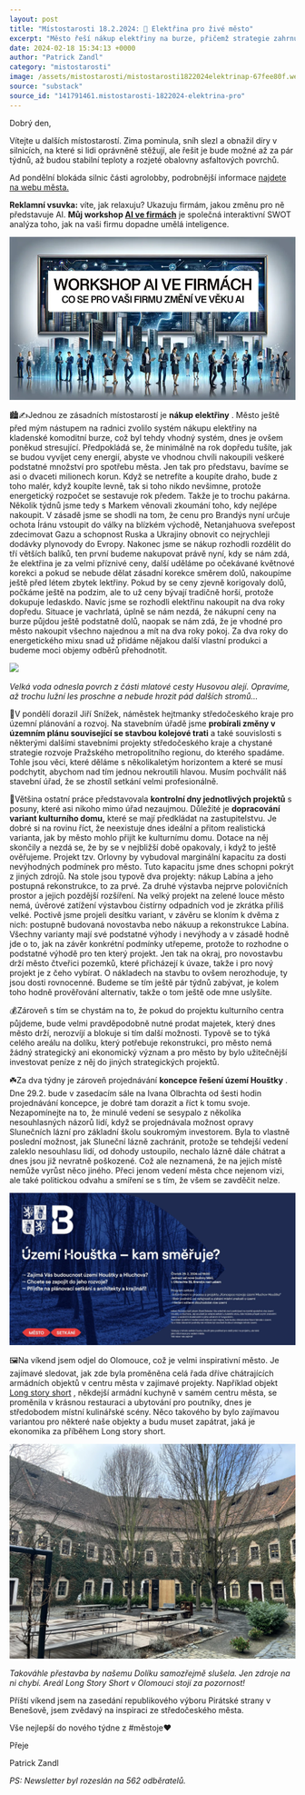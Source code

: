 ```yaml
---
layout: post
title: "Místostarosti 18.2.2024: 🔌 Elektřina pro živé město"
excerpt: "Město řeší nákup elektřiny na burze, přičemž strategie zahrnuje rozdělení do tří balíků s ohledem na geopolitickou situaci a ceny energií. Probíhají úpravy územního plánu kvůli stavbě kolejové trati a dalším projektům v rámci Pražského metropolitního regionu. V diskusi o kulturním domě se zvažují dvě hlavní varianty: nákup a rekonstrukce Labína nebo postupná výstavba menších prostor. Současně se řeší opravy poškozených komunikací a příprava na sezónní údržbu."
date: 2024-02-18 15:34:13 +0000
author: "Patrick Zandl"
category: "mistostarosti"
image: /assets/mistostarosti/mistostarosti1822024elektrinap-67fee80f.webp
source: "substack"
source_id: "141791461.mistostarosti-1822024-elektrina-pro"
---
```


Dobrý den,

Vítejte u dalších místostarostí. Zima pominula, sníh slezl a obnažil díry v silnicích, na které si lidi oprávněně stěžují, ale řešit je bude možné až za pár týdnů, až budou stabilní teploty a rozjeté obalovny asfaltových povrchů.

Ad pondělní blokáda silnic části agrolobby, podrobnější informace [najdete na webu města.](https://www.brandysko.cz/ocekavane%2Dkomplikace%2Dve%2Dverejne%2Ddoprave%2Dv%2Dpondeli%2D19%2D2%2D2024/d-65448)

**Reklamní vsuvka:** víte, jak relaxuju? Ukazuju firmám, jakou změnu pro ně představuje AI. **Můj workshop [AI ve firmách](https://www.aivefirmach.cz)** je společná interaktivní SWOT analýza toho, jak na vaši firmu dopadne umělá inteligence.

![](/assets/mistostarosti/mistostarosti1822024elektrinap-67fee80f.webp)

🏙️✍️Jednou ze zásadních místostarostí je **nákup elektřiny** . Město ještě před mým nástupem na radnici zvolilo systém nákupu elektřiny na kladenské komoditní burze, což byl tehdy vhodný systém, dnes je ovšem poněkud stresující. Předpokládá se, že minimálně na rok dopředu tušíte, jak se budou vyvíjet ceny energií, abyste ve vhodnou chvíli nakoupili veškeré podstatné množství pro spotřebu města. Jen tak pro představu, bavíme se asi o dvaceti milionech korun. Když se netrefíte a koupíte draho, bude z toho malér, když koupíte levně, tak si toho nikdo nevšimne, protože energetický rozpočet se sestavuje rok předem. Takže je to trochu pakárna. Několik týdnů jsme tedy s Markem věnovali zkoumání toho, kdy nejlépe nakoupit. V zásadě jsme se shodli na tom, že cenu pro Brandýs nyní určuje ochota Íránu vstoupit do války na blízkém východě, Netanjahuova sveřepost zdecimovat Gazu a schopnost Ruska a Ukrajiny obnovit co nejrychleji dodávky plynovody do Evropy. Nakonec jsme se nákup rozhodli rozdělit do tří větších balíků, ten první budeme nakupovat právě nyní, kdy se nám zdá, že elektřina je za velmi příznivé ceny, další uděláme po očekávané květnové korekci a pokud se nebude dělat zásadní korekce směrem dolů, nakoupíme ještě před létem zbytek lektřiny. Pokud by se ceny zjevně korigovaly dolů, počkáme ještě na podzim, ale to už ceny bývají tradičně horší, protože dokupuje ledaskdo. Navíc jsme se rozhodli elektřinu nakoupit na dva roky dopředu. Situace je vachrlatá, úplně se nám nezdá, že nákupní ceny na burze půjdou ještě podstatně dolů, naopak se nám zdá, že je vhodné pro město nakoupit všechno najednou a mít na dva roky pokoj. Za dva roky do energetického mixu snad už přidáme nějakou další vlastní produkci a budeme moci objemy odběrů přehodnotit.

![](/assets/mistostarosti/mistostarosti1822024elektrinap-8e520ef2.jpeg)

*Velká voda odnesla povrch z části mlatové cesty Husovou alejí. Opravíme, až trochu lužní les proschne a nebude hrozit pád dalších stromů…*

🚂V pondělí dorazil Jiří Snížek, náměstek hejtmanky středočeského kraje pro územní plánování a rozvoj. Na stavebním úřadě jsme **probírali změny v územním plánu související se stavbou kolejové trati** a také souvislosti s některými dalšími stavebními projekty středočeského kraje a chystané strategie rozvoje Pražského metropolitního regionu, do kterého spadáme. Tohle jsou věci, které děláme s několikaletým horizontem a které se musí podchytit, abychom nad tím jednou nekroutili hlavou. Musím pochválit náš stavební úřad, že se zhostíl setkání velmi profesionálně.

🎩Většina ostatní práce představovala **kontrolní dny jednotlivých projektů** s posuny, které asi nikoho mimo úřad nezaujmou. Důležité je **dopracování variant kulturního domu,** které se mají předkládat na zastupitelstvu. Je dobré si na rovinu říct, že neexistuje dnes ideální a přitom realistická varianta, jak by město mohlo přijít ke kulturnímu domu. Dotace na něj skončily a nezdá se, že by se v nejbližší době opakovaly, i když to ještě ověřujeme. Projekt tzv. Orlovny by vybudoval marginální kapacitu za dosti nevýhodných podmínek pro město. Tuto kapacitu jsme dnes schopni pokrýt z jiných zdrojů. Na stole jsou typově dva projekty: nákup Labína a jeho postupná rekonstrukce, to za prvé. Za druhé výstavba nejprve polovičních prostor a jejich pozdější rozšíření. Na velký projekt na zelené louce město nemá, úvěrové zatížení výstavbou čistírny odpadních vod je zkrátka příliš velké. Poctivě jsme projeli desítku variant, v závěru se kloním k dvěma z nich: postupně budovaná novostavba nebo nákuup a rekonstrukce Labína. Všechny varianty mají své podstatné výhody i nevýhody a v zásadě hodně jde o to, jak na závěr konkrétní podmínky utřepeme, protože to rozhodne o podstatné výhodě pro ten který projekt. Jen tak na okraj, pro novostavbu drží město čtveřici pozemků, které přicházejí k úvaze, takže i pro nový projekt je z čeho vybírat. O nákladech na stavbu to ovšem nerozhoduje, ty jsou dosti rovnocenné. Budeme se tím ještě pár týdnů zabývat, je kolem toho hodně prověřování alternativ, takže o tom ještě ode mne uslyšíte.

💰Zároveň s tím se chystám na to, že pokud do projektu kulturního centra půjdeme, bude velmi pravděpodobně nutné prodat majetek, který dnes město drží, nerozvíjí a blokuje si tím další možnosti. Typově se to týká celého areálu na dolíku, který potřebuje rekonstrukci, pro město nemá žádný strategický ani ekonomický význam a pro město by bylo užitečnější investovat peníze z něj do jiných strategických projektů.

☘️Za dva týdny je zároveň projednávání **koncepce řešení území Houštky** . Dne 29.2. bude v zasedacím sále na Ivana Olbrachta od šesti hodin projednávání koncepce, je dobré tam dorazit a říct k tomu svoje. Nezapomínejte na to, že minulé vedení se sesypalo z několika nesouhlasných názorů lidí, když se projednávala možnost opravy Slunečních lázní pro základní školu soukromým investorem. Byla to vlastně poslední možnost, jak Sluneční lázně zachránit, protože se tehdejší vedení zaleklo nesouhlasu lidí, od dohody ustoupilo, nechalo lázně dále chátrat a dnes jsou již nevratně poškozené. Což ale neznamená, že na jejich místě nemůže vyrůst něco jiného. Přeci jenom vedení města chce nejenom vizi, ale také politickou odvahu a smíření se s tím, že všem se zavděčit nelze.

![](/assets/mistostarosti/mistostarosti1822024elektrinap-ae8f841d.jpeg)

🖼️Na víkend jsem odjel do Olomouce, což je velmi inspirativní město. Je zajímavé sledovat, jak zde byla proměněna celá řada dříve chátrajících armádních objektů v centru města v zajímavé projekty. Například objekt [Long story short](https://www.longstoryshort.cz/) , někdejší armádní kuchyně v samém centru města, se proměnila v krásnou restauraci a ubytování pro poutníky, dnes je středobodem místní kulinářské scény. Něco takového by bylo zajímavou variantou pro některé naše objekty a budu muset zapátrat, jaká je ekonomika za příběhem Long story short.

![](/assets/mistostarosti/mistostarosti1822024elektrinap-f0bf9c31.jpeg)

*Takováhle přestavba by našemu Dolíku samozřejmě slušela. Jen zdroje na ni chybí. Areál Long Story Short v Olomouci stojí za pozornost!*

Příští víkend jsem na zasedání republikového výboru Pirátské strany v Benešově, jsem zvědavý na inspiraci ze středočeského města.

Vše nejlepší do nového týdne z #městoje♥️

Přeje

Patrick Zandl

*PS: Newsletter byl rozeslán na 562 odběratelů.*